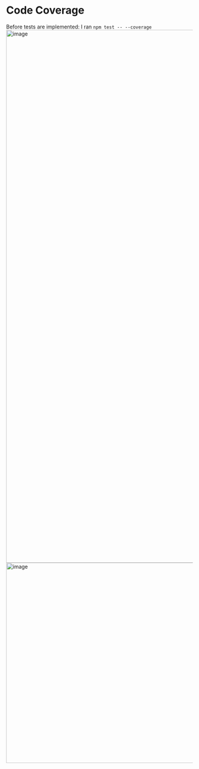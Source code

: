 # Code Coverage
Before tests are implemented:
I ran `npm test -- --coverage`
<img width="1439" alt="image" src="https://github.com/aappacode/Test-Wise-Wallet/assets/53492402/40387641-0f79-4a6f-90be-f1b59903616b">
<img width="541" alt="image" src="https://github.com/aappacode/Test-Wise-Wallet/assets/53492402/83562d54-aa8a-44c4-9248-c21b47ba1a67">
